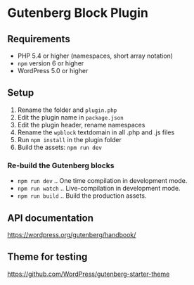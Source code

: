 # Gutenberg Block Plugin

## Requirements

* PHP 5.4 or higher (namespaces, short array notation)
* `npm` version 6 or higher
* WordPress 5.0 or higher

## Setup

1. Rename the folder and `plugin.php`
2. Edit the plugin name in `package.json`
3. Edit the plugin header, rename namespaces
4. Rename the `wpblock` textdomain in all .php and .js files
5. Run `npm install` in the plugin folder
6. Build the assets: `npm run dev`

### Re-build the Gutenberg blocks

* `npm run dev` .. One time compilation in development mode.
* `npm run watch` .. Live-compilation in development mode.
* `npm run build` .. Build the production assets.

## API documentation

https://wordpress.org/gutenberg/handbook/

## Theme for testing

https://github.com/WordPress/gutenberg-starter-theme
